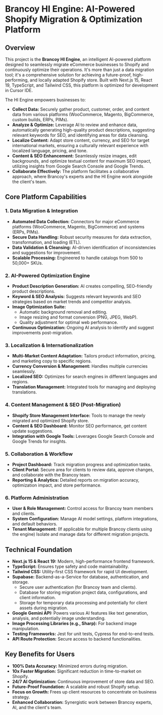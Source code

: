 # Brancoy HI Engine: AI-Powered Shopify Migration & Optimization Platform

## Overview
This project is the **Brancoy HI Engine**, an intelligent AI-powered platform designed to seamlessly migrate eCommerce businesses to Shopify and continuously optimize their operations. It's more than just a data migration tool; it's a comprehensive solution for achieving a future-proof, high-performing, and locally adapted Shopify store. Built with Next.js 15, React 19, TypeScript, and Tailwind CSS, this platform is optimized for development in Cursor IDE.

The HI Engine empowers businesses to:
-   **Collect Data:** Securely gather product, customer, order, and content data from various platforms (WooCommerce, Magento, BigCommerce, custom builds, ERPs, PIMs).
-   **Analyze & Optimize:** Leverage AI to review and enhance data, automatically generating high-quality product descriptions, suggesting relevant keywords for SEO, and identifying areas for data cleansing.
-   **Localize Content:** Adapt store content, currency, and SEO for target international markets, ensuring a culturally relevant experience with localized language, pricing, and tone.
-   **Content & SEO Enhancement:** Seamlessly resize images, edit backgrounds, and optimize textual content for maximum SEO impact, utilizing insights from Google Search Console and Google Trends.
-   **Collaborate Effectively:** The platform facilitates a collaborative approach, where Brancoy's experts and the HI Engine work alongside the client's team.

## Core Platform Capabilities

### 1. Data Migration & Integration
-   **Automated Data Collection:** Connectors for major eCommerce platforms (WooCommerce, Magento, BigCommerce) and systems (ERPs, PIMs).
-   **Secure Data Handling:** Robust security measures for data extraction, transformation, and loading (ETL).
-   **Data Validation & Cleansing:** AI-driven identification of inconsistencies and suggestions for improvement.
-   **Scalable Processing:** Engineered to handle catalogs from 500 to 50,000+ SKUs.

### 2. AI-Powered Optimization Engine
-   **Product Description Generation:** AI creates compelling, SEO-friendly product descriptions.
-   **Keyword & SEO Analysis:** Suggests relevant keywords and SEO strategies based on market trends and competitor analysis.
-   **Image Optimization Suite:**
    -   Automatic background removal and editing.
    -   Image resizing and format conversion (PNG, JPEG, WebP).
    -   Quality adjustment for optimal web performance.
-   **Continuous Optimization:** Ongoing AI analysis to identify and suggest improvements post-migration.

### 3. Localization & Internationalization
-   **Multi-Market Content Adaptation:** Tailors product information, pricing, and marketing copy to specific regions.
-   **Currency Conversion & Management:** Handles multiple currencies seamlessly.
-   **Localized SEO:** Optimizes for search engines in different languages and regions.
-   **Translation Management:** Integrated tools for managing and deploying translations.

### 4. Content Management & SEO (Post-Migration)
-   **Shopify Store Management Interface:** Tools to manage the newly migrated and optimized Shopify store.
-   **Content & SEO Dashboard:** Monitor SEO performance, get content update suggestions.
-   **Integration with Google Tools:** Leverages Google Search Console and Google Trends for insights.

### 5. Collaboration & Workflow
-   **Project Dashboard:** Track migration progress and optimization tasks.
-   **Client Portal:** Secure area for clients to review data, approve changes, and collaborate with the Brancoy team.
-   **Reporting & Analytics:** Detailed reports on migration accuracy, optimization impact, and store performance.

### 6. Platform Administration
-   **User & Role Management:** Control access for Brancoy team members and clients.
-   **System Configuration:** Manage AI model settings, platform integrations, and default behaviors.
-   **Tenant Management:** (If applicable for multiple Brancoy clients using the engine) Isolate and manage data for different migration projects.

## Technical Foundation
-   **Next.js 15 & React 19:** Modern, high-performance frontend framework.
-   **TypeScript:** Ensures type safety and code maintainability.
-   **Tailwind CSS:** Utility-first CSS framework for rapid UI development.
-   **Supabase:** Backend-as-a-Service for database, authentication, and storage.
    -   Secure user authentication (for Brancoy team and clients).
    -   Database for storing migration project data, configurations, and client information.
    -   Storage for temporary data processing and potentially for client assets during migration.
-   **Google Gemini API:** Powers various AI features like text generation, analysis, and potentially image understanding.
-   **Image Processing Libraries (e.g., Sharp):** For backend image manipulation.
-   **Testing Frameworks:** Jest for unit tests, Cypress for end-to-end tests.
-   **API Route Protection:** Secure access to backend functionalities.

## Key Benefits for Users
-   **100% Data Accuracy:** Minimized errors during migration.
-   **10x Faster Migration:** Significant reduction in time-to-market on Shopify.
-   **24/7 AI Optimization:** Continuous improvement of store data and SEO.
-   **Future-Proof Foundation:** A scalable and robust Shopify setup.
-   **Focus on Growth:** Frees up client resources to concentrate on business strategy.
-   **Enhanced Collaboration:** Synergistic work between Brancoy experts, AI, and the client's team.
